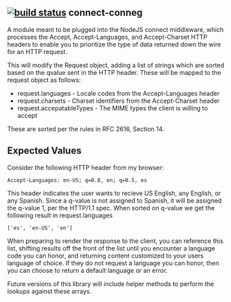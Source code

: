 [![build status](https://secure.travis-ci.org/foxxtrot/connect-conneg.png)](http://travis-ci.org/foxxtrot/connect-conneg)
connect-conneg
--------------

A module meant to be plugged into the NodeJS connect middleware, which
processes the Accept, Accept-Languages, and Accept-Charset HTTP headers to
enable you to prioritize the type of data returned down the wire for an HTTP
request.

This will modify the Request object, adding a list of strings which are sorted
based on the qvalue sent in the HTTP header. These will be mapped to the request
object as follows:

* request.languages - Locale codes from the Accept-Languages header
* request.charsets - Charset identifiers from the Accept-Charset header
* request.accepatableTypes - The MIME types the client is willing to accept

These are sorted per the rules in RFC 2616, Section 14.

Expected Values
---------------

Consider the following HTTP header from my browser:

    Accept-Languages: en-US; q=0.8, en; q=0.5, es

This header indicates the user wants to recieve US English, any English,
or any Spanish. Since a q-value is not assigned to Spanish, it will be assigned
the q-value 1, per the HTTP/1.1 spec. When sorted on q-value we get the following
result in request.languages

    ['es', 'en-US', 'en']

When preparing to render the response to the client, you can reference this list,
shifting results off the front of the list until you encounter a language code
you can honor, and returning content customized to your users language of choice.
If they do not request a language you can honor, then you can choose to return a
default language or an error.

Future versions of this library will include helper methods to perform the lookups
against these arrays.
